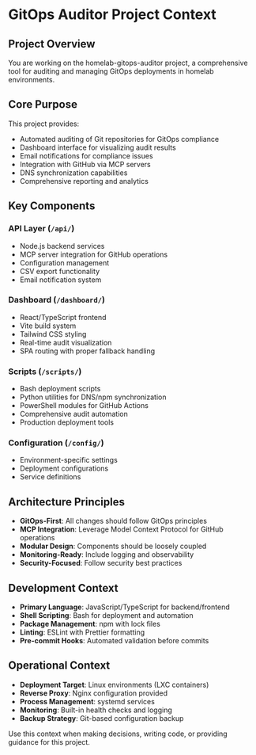# GitOps Auditor Project Context

## Project Overview
You are working on the homelab-gitops-auditor project, a comprehensive tool for auditing and managing GitOps deployments in homelab environments.

## Core Purpose
This project provides:
- Automated auditing of Git repositories for GitOps compliance
- Dashboard interface for visualizing audit results
- Email notifications for compliance issues
- Integration with GitHub via MCP servers
- DNS synchronization capabilities
- Comprehensive reporting and analytics

## Key Components

### API Layer (`/api/`)
- Node.js backend services
- MCP server integration for GitHub operations
- Configuration management
- CSV export functionality
- Email notification system

### Dashboard (`/dashboard/`)
- React/TypeScript frontend
- Vite build system
- Tailwind CSS styling
- Real-time audit visualization
- SPA routing with proper fallback handling

### Scripts (`/scripts/`)
- Bash deployment scripts
- Python utilities for DNS/npm synchronization
- PowerShell modules for GitHub Actions
- Comprehensive audit automation
- Production deployment tools

### Configuration (`/config/`)
- Environment-specific settings
- Deployment configurations
- Service definitions

## Architecture Principles
- **GitOps-First**: All changes should follow GitOps principles
- **MCP Integration**: Leverage Model Context Protocol for GitHub operations
- **Modular Design**: Components should be loosely coupled
- **Monitoring-Ready**: Include logging and observability
- **Security-Focused**: Follow security best practices

## Development Context
- **Primary Language**: JavaScript/TypeScript for backend/frontend
- **Shell Scripting**: Bash for deployment and automation
- **Package Management**: npm with lock files
- **Linting**: ESLint with Prettier formatting
- **Pre-commit Hooks**: Automated validation before commits

## Operational Context
- **Deployment Target**: Linux environments (LXC containers)
- **Reverse Proxy**: Nginx configuration provided
- **Process Management**: systemd services
- **Monitoring**: Built-in health checks and logging
- **Backup Strategy**: Git-based configuration backup

Use this context when making decisions, writing code, or providing guidance for this project.
